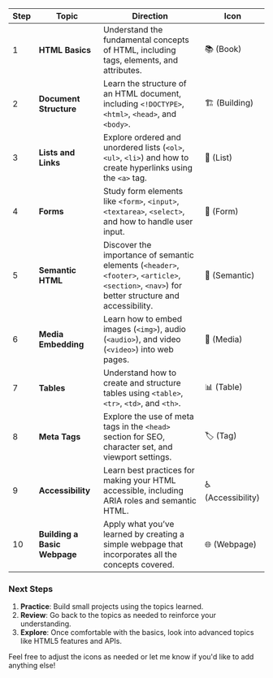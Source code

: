 
| **Step** | **Topic**                       | **Direction**                                                                                                                                       | **Icon**          |
|----------|---------------------------------|-----------------------------------------------------------------------------------------------------------------------------------------------------|-------------------|
| 1        | **HTML Basics**                 | Understand the fundamental concepts of HTML, including tags, elements, and attributes.                                                            | 📚 (Book)         |
| 2        | **Document Structure**          | Learn the structure of an HTML document, including `<!DOCTYPE>`, `<html>`, `<head>`, and `<body>`.                                               | 🏗️ (Building)     |
| 3        | **Lists and Links**             | Explore ordered and unordered lists (`<ol>`, `<ul>`, `<li>`) and how to create hyperlinks using the `<a>` tag.                                   | 📑 (List)         |
| 4        | **Forms**                       | Study form elements like `<form>`, `<input>`, `<textarea>`, `<select>`, and how to handle user input.                                             | 📝 (Form)         |
| 5        | **Semantic HTML**               | Discover the importance of semantic elements (`<header>`, `<footer>`, `<article>`, `<section>`, `<nav>`) for better structure and accessibility.  | 📖 (Semantic)     |
| 6        | **Media Embedding**             | Learn how to embed images (`<img>`), audio (`<audio>`), and video (`<video>`) into web pages.                                                    | 🎥 (Media)        |
| 7        | **Tables**                      | Understand how to create and structure tables using `<table>`, `<tr>`, `<td>`, and `<th>`.                                                        | 📊 (Table)        |
| 8        | **Meta Tags**                   | Explore the use of meta tags in the `<head>` section for SEO, character set, and viewport settings.                                              | 🏷️ (Tag)          |
| 9        | **Accessibility**               | Learn best practices for making your HTML accessible, including ARIA roles and semantic HTML.                                                      | ♿ (Accessibility) |
| 10       | **Building a Basic Webpage**    | Apply what you’ve learned by creating a simple webpage that incorporates all the concepts covered.                                                | 🌐 (Webpage)      |

### Next Steps
1. **Practice**: Build small projects using the topics learned.
2. **Review**: Go back to the topics as needed to reinforce your understanding.
3. **Explore**: Once comfortable with the basics, look into advanced topics like HTML5 features and APIs.

Feel free to adjust the icons as needed or let me know if you'd like to add anything else!
